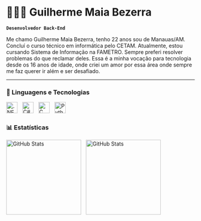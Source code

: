 # 👩🏻‍💻 Guilherme Maia Bezerra

**`Desenvolvedor Back-End`**

Me chamo Guilherme Maia Bezerra, tenho 22 anos sou de Manauas/AM. Concluí o curso técnico em informática pelo CETAM. Atualmente, 
estou cursando Sistema de Informação na FAMETRO. Sempre preferi resolver problemas do que reclamar deles. Essa é a minha vocação
para tecnologia desde os 16 anos de idade, onde criei um amor por essa área onde sempre me faz querer ir além e ser desafiado.

---

### 🤖 Linguagens e Tecnologias

<img 
    align="left" 
    alt=".NET" 
    title=".NET"
    width="30px" 
    style="padding-right: 10px;" 
    src="https://cdn.jsdelivr.net/gh/devicons/devicon@latest/icons/dotnetcore/dotnetcore-original.svg" 
/>
<img 
    align="left" 
    alt="C#" 
    title="C#"
    width="30px" 
    style="padding-right: 10px;" 
    src="https://cdn.jsdelivr.net/gh/devicons/devicon@latest/icons/csharp/csharp-original.svg" 
/>
<img 
    align="left" 
    alt="C" 
    title="C"
    width="30px" 
    style="padding-right: 10px;" 
    src="https://cdn.jsdelivr.net/gh/devicons/devicon@latest/icons/c/c-original.svg" 
/>
<img 
    align="left" 
    alt="Python" 
    title="Python"
    width="30px" 
    style="padding-right: 10px;" 
    src="https://cdn.jsdelivr.net/gh/devicons/devicon@latest/icons/python/python-original.svg" 
/>

<br/>
<br/>

### 📊 Estatísticas

<p>
  <img 
    align="left" 
    alt="GitHub Stats" 
    height="200" 
    style="padding-right: 10px;" 
    src="https://github-readme-stats.vercel.app/api?username=GuilhermeMaiaBezerra&show_icons=true&theme=tokyonight&include_all_commits=true&locale=pt-br" 
  />

<img 
      align="left" 
      alt="GitHub Stats" 
      height="200" 
      src="https://github-readme-stats.vercel.app/api/top-langs/?username=GuilhermeMaiaBezerra&theme=tokyonight&layout=compact&custom_title=Tecnologias&langs_count=9" 
  />

</p>
